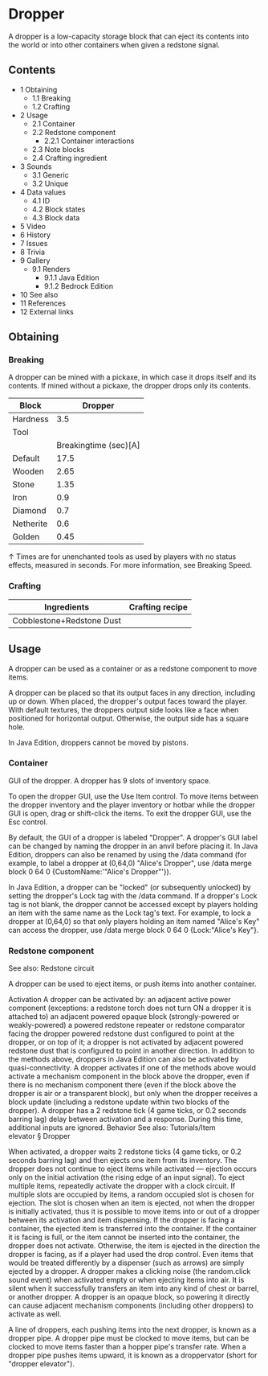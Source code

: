 # Dropper
A dropper is a low-capacity storage block that can eject its contents into the world or into other containers when given a redstone signal.

## Contents
- 1 Obtaining
	- 1.1 Breaking
	- 1.2 Crafting
- 2 Usage
	- 2.1 Container
	- 2.2 Redstone component
		- 2.2.1 Container interactions
	- 2.3 Note blocks
	- 2.4 Crafting ingredient
- 3 Sounds
	- 3.1 Generic
	- 3.2 Unique
- 4 Data values
	- 4.1 ID
	- 4.2 Block states
	- 4.3 Block data
- 5 Video
- 6 History
- 7 Issues
- 8 Trivia
- 9 Gallery
	- 9.1 Renders
		- 9.1.1 Java Edition
		- 9.1.2 Bedrock Edition
- 10 See also
- 11 References
- 12 External links

## Obtaining
### Breaking
A dropper can be mined with a pickaxe, in which case it drops itself and its contents. If mined without a pickaxe, the dropper drops only its contents.

| Block     | Dropper               |
|-----------|-----------------------|
| Hardness  | 3.5                   |
| Tool      |                       |
|           | Breakingtime (sec)[A] |
| Default   | 17.5                  |
| Wooden    | 2.65                  |
| Stone     | 1.35                  |
| Iron      | 0.9                   |
| Diamond   | 0.7                   |
| Netherite | 0.6                   |
| Golden    | 0.45                  |


↑ Times are for unenchanted tools as used by players with no status effects, measured in seconds. For more information, see Breaking Speed.


### Crafting
| Ingredients               | Crafting recipe |
|---------------------------|-----------------|
| Cobblestone+Redstone Dust |                 |

## Usage
A dropper can be used as a container or as a redstone component to move items.

A dropper can be placed so that its output faces in any direction, including up or down. When placed, the dropper's output faces toward the player. With default textures, the droppers output side looks like a face when positioned for horizontal output. Otherwise, the output side has a square hole.

In Java Edition, droppers cannot be moved by pistons.

### Container
GUI of the dropper.
A dropper has 9 slots of inventory space.

To open the dropper GUI, use the Use Item control. To move items between the dropper inventory and the player inventory or hotbar while the dropper GUI is open, drag or shift-click the items. To exit the dropper GUI, use the Esc control.

By default, the GUI of a dropper is labeled "Dropper". A dropper's GUI label can be changed by naming the dropper in an anvil before placing it. In Java Edition, droppers can also be renamed by using the /data command (for example, to label a dropper at (0,64,0) "Alice's Dropper", use /data merge block 0 64 0 {CustomName:'"Alice's Dropper"'}).

In Java Edition, a dropper can be "locked" (or subsequently unlocked) by setting the dropper's Lock tag with the /data command. If a dropper's Lock tag is not blank, the dropper cannot be accessed except by players holding an item with the same name as the Lock tag's text. For example, to lock a dropper at (0,64,0) so that only players holding an item named "Alice's Key" can access the dropper, use /data merge block 0 64 0 {Lock:"Alice's Key"}.

### Redstone component
See also: Redstone circuit

A dropper can be used to eject items, or push items into another container.

Activation
A dropper can be activated by:
an adjacent active power component (exceptions: a redstone torch does not turn ON a dropper it is attached to)
an adjacent powered opaque block (strongly-powered or weakly-powered)
a powered redstone repeater or redstone comparator facing the dropper
powered redstone dust configured to point at the dropper, or on top of it; a dropper is not activated by adjacent powered redstone dust that is configured to point in another direction.
In addition to the methods above, droppers in Java Edition can also be activated by quasi-connectivity. A dropper activates if one of the methods above would activate a mechanism component in the block above the dropper, even if there is no mechanism component there (even if the block above the dropper is air or a transparent block), but only when the dropper receives a block update (including a redstone update within two blocks of the dropper).
A dropper has a 2 redstone tick (4 game ticks, or 0.2 seconds barring lag) delay between activation and a response. During this time, additional inputs are ignored.
Behavior
See also: Tutorials/Item elevator § Dropper

When activated, a dropper waits 2 redstone ticks (4 game ticks, or 0.2 seconds barring lag) and then ejects one item from its inventory. The dropper does not continue to eject items while activated — ejection occurs only on the initial activation (the rising edge of an input signal). To eject multiple items, repeatedly activate the dropper with a clock circuit.
If multiple slots are occupied by items, a random occupied slot is chosen for ejection. The slot is chosen when an item is ejected, not when the dropper is initially activated, thus it is possible to move items into or out of a dropper between its activation and item dispensing.
If the dropper is facing a container, the ejected item is transferred into the container. If the container it is facing is full, or the item cannot be inserted into the container, the dropper does not activate.
Otherwise, the item is ejected in the direction the dropper is facing, as if a player had used the drop control. Even items that would be treated differently by a dispenser (such as arrows) are simply ejected by a dropper.
A dropper makes a clicking noise (the random.click sound event) when activated empty or when ejecting items into air. It is silent when it successfully transfers an item into any kind of chest or barrel, or another dropper.
A dropper is an opaque block, so powering it directly can cause adjacent mechanism components (including other droppers) to activate as well.

A line of droppers, each pushing items into the next dropper, is known as a dropper pipe. A dropper pipe must be clocked to move items, but can be clocked to move items faster than a hopper pipe's transfer rate. When a dropper pipe pushes items upward, it is known as a droppervator (short for "dropper elevator").

